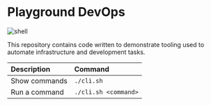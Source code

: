 # Playground DevOps

![shell]

This repository contains code written to demonstrate tooling used to automate infrastructure and development tasks.

| Description | Command |
| :--- | :--- |
| Show commands | `./cli.sh` |
| Run a command | `./cli.sh <command>` |

[shell]: https://img.shields.io/badge/shell-dash-4BA524.svg "Dash"

